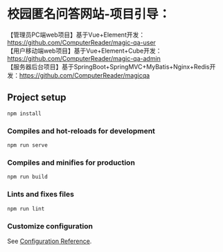# 校园匿名问答网站-项目引导：  
【管理员PC端web项目】基于Vue+Element开发：https://github.com/ComputerReader/magic-qa-user  
【用户移动端web项目】基于Vue+Element+Cube开发：https://github.com/ComputerReader/magic-qa-admin  
【服务器后台项目】基于SpringBoot+SpringMVC+MyBatis+Nginx+Redis开发：https://github.com/ComputerReader/magicqa  

## Project setup
```
npm install
```

### Compiles and hot-reloads for development
```
npm run serve
```

### Compiles and minifies for production
```
npm run build
```

### Lints and fixes files
```
npm run lint
```

### Customize configuration
See [Configuration Reference](https://cli.vuejs.org/config/).

